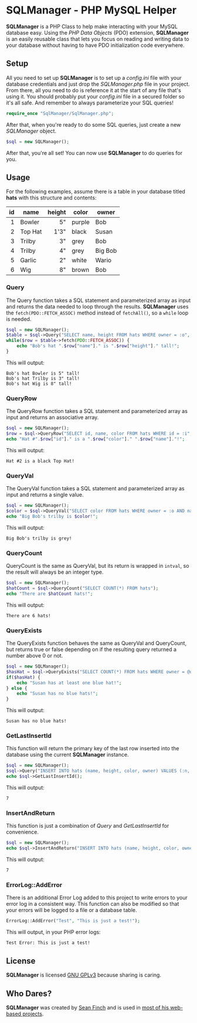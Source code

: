 # SQLManager - PHP MySQL Helper

**SQLManager** is a PHP Class to help make interacting with your MySQL database easy. Using the *PHP Data Objects* (PDO) extension, **SQLManager** is an easily reusable class that lets you focus on reading and writing data to your database without having to have PDO initialization code everywhere.

## Setup
All you need to set up **SQLManager** is to set up a *config.ini* file with your database credentials and just drop the *SQLManager.php* file in your project. From there, all you need to do is reference it at the start of any file that's using it. You should probably put your *config.ini* file in a secured folder so it's all safe. And remember to always parameterize your SQL queries!

```php
require_once "SqlManager/SqlManager.php";
```

After that, when you're ready to do some SQL queries, just create a new *SQLManager* object.

```php
$sql = new SQLManager();
````

After that, you're all set! You can now use **SQLManager** to do queries for you.

## Usage

For the following examples, assume there is a table in your database titled **hats** with this structure and contents:

| id | name  | height | color | owner  |
|---:|-------|-------:|-------|--------|
|   1|Bowler |      5"|purple | Bob    |
|   2|Top Hat|    1'3"|black  | Susan  |
|   3|Trilby |      3"|grey   | Bob    |
|   4|Trilby |      4"|grey   | Big Bob|
|   5|Garlic |      2"|white  | Wario  |
|   6|Wig    |      8"|brown  | Bob    |

### Query
The Query function takes a SQL statement and parameterized array as input and returns the data needed to loop through the results. **SQLManager** uses the ```fetch(PDO::FETCH_ASSOC)``` method instead of ```fetchAll()```, so a ```while``` loop is needed.

```php
$sql = new SQLManager();
$table = $sql->Query("SELECT name, height FROM hats WHERE owner = :o", ["o" => "Bob"]);
while($row = $table->fetch(PDO::FETCH_ASSOC)) {
	echo "Bob's hat ".$row["name"]." is ".$row["height"]." tall!";
}
```

This will output:
```
Bob's hat Bowler is 5" tall!
Bob's hat Trilby is 3" tall!
Bob's hat Wig is 8" tall!
```

### QueryRow
The QueryRow function takes a SQL statement and parameterized array as input and returns an associative array.

```php
$sql = new SQLManager();
$row = $sql->QueryRow("SELECT id, name, color FROM hats WHERE id = :i", ["i" => 2]]);
echo "Hat #".$row["id"]." is a ".$row["color"]." ".$row["name"]."!";
```

This will output:
```
Hat #2 is a black Top Hat!
```

### QueryVal
The QueryVal function takes a SQL statement and parameterized array as input and returns a single value.
```php
$sql = new SQLManager();
$color = $sql->QueryVal("SELECT color FROM hats WHERE owner = :o AND name = :n", ["o" => "Big Bob", "n" => "Trilby"]]);
echo "Big Bob's trilby is $color!";
```

This will output:
```
Big Bob's trilby is grey!
```

### QueryCount
QueryCount is the same as QueryVal, but its return is wrapped in ```intval```, so the result will always be an integer type.
```php
$sql = new SQLManager();
$hatCount = $sql->QueryCount("SELECT COUNT(*) FROM hats");
echo "There are $hatCount hats!";
```

This will output:
```
There are 6 hats!
```

### QueryExists
The QueryExists function behaves the same as QueryVal and QueryCount, but returns true or false depending on if the resulting query returned a number above 0 or not.
```php
$sql = new SQLManager();
$hasHat = $sql->QueryExists("SELECT COUNT(*) FROM hats WHERE owner = @o AND color = :c", ["o" => "Susan", "c" => "blue"]);
if($hasHat) {
	echo "Susan has at least one blue hat!";
} else {
	echo "Susan has no blue hats!";
}
```

This will output:
```
Susan has no blue hats!
```

### GetLastInsertId
This function will return the primary key of the last row inserted into the database using the current **SQLManager** instance.
```php
$sql = new SQLManager();
$sql->Query("INSERT INTO hats (name, height, color, owner) VALUES (:n, :h, :c, :o)", ["n" => "Big Blue Hat", "h" => "5'5\"", "c" => "blue", "o" => "Susan"]);
echo $sql->GetLastInsertId();
```

This will output:
```
7
```

### InsertAndReturn
This function is just a combination of *Query* and *GetLastInsertId* for convenience.
```php
$sql = new SQLManager();
echo $sql->InsertAndReturn("INSERT INTO hats (name, height, color, owner) VALUES (:n, :h, :c, :o)", ["n" => "Big Blue Hat", "h" => "5'5\"", "c" => "blue", "o" => "Susan"]);
```

This will output:
```
7
```

### ErrorLog::AddError
There is an additional Error Log added to this project to write errors to your error log in a consistent way. This function can also be modified so that your errors will be logged to a file or a database table.

```php
ErrorLog::AddError("Test", "This is just a test!");
```

This will output, in your PHP error logs:
```
Test Error: This is just a test!
```

## License
**SQLManager** is licensed [GNU GPLv3](https://www.gnu.org/licenses/gpl-3.0.en.html) because  sharing is caring.


## Who Dares?
**SQLManager** was created by [Sean Finch](http://hauntedbees.com) and  is used in [most of his web-based projects](https://github.com/HauntedBees?tab=repositories).